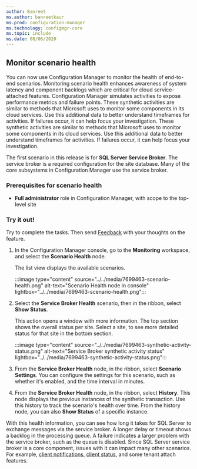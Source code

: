 ```yaml
---
author: Banreet
ms.author: banreetkaur
ms.prod: configuration-manager
ms.technology: configmgr-core
ms.topic: include
ms.date: 08/06/2020
---
```


## <a name="bkmk_health"></a> Monitor scenario health

<!--7699463-->

You can now use Configuration Manager to monitor the health of end-to-end scenarios. Monitoring scenario health enhances awareness of system latency and component backlogs which are critical for cloud service-attached features. Configuration Manager simulates activities to expose performance metrics and failure points. These synthetic activities are similar to methods that Microsoft uses to monitor some components in its cloud services. Use this additional data to better understand timeframes for activities. If failures occur, it can help focus your investigation. These synthetic activities are similar to methods that Microsoft uses to monitor some components in its cloud services. Use this additional data to better understand timeframes for activities. If failures occur, it can help focus your investigation.

The first scenario in this release is for **SQL Server Service Broker**. The service broker is a required configuration for the site database. Many of the core subsystems in Configuration Manager use the service broker.

### Prerequisites for scenario health

- **Full administrator** role in Configuration Manager, with scope to the top-level site

### Try it out!

Try to complete the tasks. Then send [Feedback](../../technical-preview-2003.md#bkmk_feedback) with your thoughts on the feature.

1. In the Configuration Manager console, go to the **Monitoring** workspace, and select the **Scenario Health** node.

    The list view displays the available scenarios.

    :::image type="content" source="../../media/7699463-scenario-health.png" alt-text="Scenario Health node in console" lightbox="../../media/7699463-scenario-health.png":::

1. Select the **Service Broker Health** scenario, then in the ribbon, select **Show Status**.

    This action opens a window with more information. The top section shows the overall status per site. Select a site, to see more detailed status for that site in the bottom section.

    :::image type="content" source="../../media/7699463-synthetic-activity-status.png" alt-text="Service Broker synthetic activity status" lightbox="../../media/7699463-synthetic-activity-status.png":::

1. From the **Service Broker Health** node, in the ribbon, select **Scenario Settings**. You can configure the settings for this scenario, such as whether it's enabled, and the time interval in minutes.

1. From the **Service Broker Health** node, in the ribbon, select **History**. This node displays the previous instances of the synthetic transaction. Use this history to track the scenario's health over time. From the history node, you can also **Show Status** of a specific instance.

With this health information, you can see how long it takes for SQL Server to exchange messages via the service broker. A longer delay or timeout shows a backlog in the processing queue. A failure indicates a larger problem with the service broker, such as the queue is disabled. Since SQL Server service broker is a core component, issues with it can impact many other scenarios. For example, [client notifications](../../../../clients/manage/client-notification.md), [client status](../../../../clients/manage/monitor-clients.md#about-client-status), and some tenant attach features.
